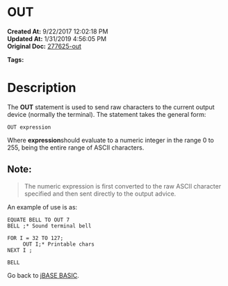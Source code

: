 # OUT

**Created At:** 9/22/2017 12:02:18 PM  
**Updated At:** 1/31/2019 4:56:05 PM  
**Original Doc:** [277625-out](https://docs.jbase.com/36868-jbase-basic/277625-out)  

**Tags:**
<badge text='output' vertical='middle' />
<badge text='terminal' vertical='middle' />

# Description

The **OUT** statement is used to send raw characters to the current output device (normally the terminal). The statement takes the general form:

```
OUT expression
```

Where **expression**should evaluate to a numeric integer in the range 0 to 255, being the entire range of ASCII characters.

## Note: 


> The numeric expression is first converted to the raw ASCII character specified and then sent directly to the output advice.


An example of use is as:

```
EQUATE BELL TO OUT 7
BELL ;* Sound terminal bell

FOR I = 32 TO 127;
     OUT I;* Printable chars
NEXT I ;

BELL
```



Go back to [jBASE BASIC](263498-jbase-basic).

